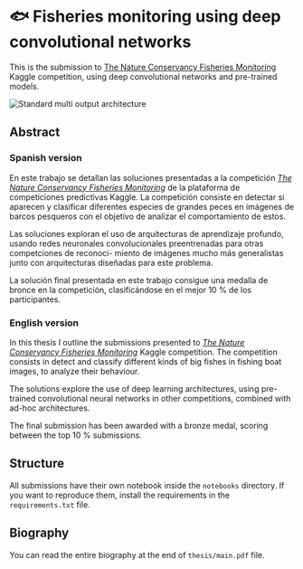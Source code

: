🐟 Fisheries monitoring using deep convolutional networks
========================================================

This is the submission to [The Nature Conservancy Fisheries Monitoring](https://www.kaggle.com/c/the-nature-conservancy-fisheries-monitoring) Kaggle competition, using deep convolutional networks and pre-trained models.


![Standard multi output architecture](https://raw.githubusercontent.com/marhs/fisheries-monitoring-deep-learning/master/thesis/Figures/portada.png)

## Abstract

### Spanish version
En este trabajo se detallan las soluciones presentadas a la competición [_The Nature Conservancy Fisheries Monitoring_](https://www.kaggle.com/c/the-nature-conservancy-fisheries-monitoring) de la plataforma de competiciones
predictivas Kaggle. La competición consiste en detectar si aparecen y
clasificar diferentes especies de grandes peces en imágenes de barcos
pesqueros con el objetivo de analizar el comportamiento de estos.

Las soluciones exploran el uso de arquitecturas de aprendizaje profundo, usando
redes neuronales convolucionales preentrenadas para otras competciones de
reconoci- miento de imágenes mucho más generalistas junto con arquitecturas
diseñadas para este problema.

La solución final presentada en este trabajo consigue una medalla de bronce en
la competición, clasificándose en el mejor 10 % de los participantes.

### English version

In this thesis I outline the submissions presented to [_The Nature Conservancy Fisheries Monitoring_](https://www.kaggle.com/c/the-nature-conservancy-fisheries-monitoring) Kaggle competition. The competition consists in detect and classify different kinds of big fishes in fishing boat images, to analyze their behaviour.

The solutions explore the use of deep learning architectures, using pre-trained convolutional neural networks in other competitions, combined with ad-hoc architectures.

The final submission has been awarded with a bronze medal, scoring between the top 10 % submissions.

## Structure

All submissions have their own notebook inside the `notebooks` directory. If you want to reproduce them, install the requirements in the `requirements.txt` file.

## Biography

You can read the entire biography at the end of `thesis/main.pdf` file.
